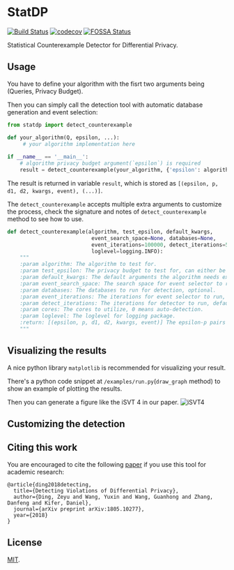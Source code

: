 # StatDP 
[![Build Status](https://travis-ci.com/RyanWangGit/StatDP.svg?token=6D8zTzZr7SPui6PzhT2a&branch=master)](https://travis-ci.com/RyanWangGit/StatDP)  [![codecov](https://codecov.io/gh/RyanWangGit/StatDP/branch/master/graph/badge.svg?token=1esLM0E5BZ)](https://codecov.io/gh/RyanWangGit/StatDP) [![FOSSA Status](https://app.fossa.io/api/projects/git%2Bgithub.com%2FRyanWangGit%2FStatDP.svg?type=shield)](https://app.fossa.io/projects/git%2Bgithub.com%2FRyanWangGit%2FStatDP?ref=badge_shield)

Statistical Counterexample Detector for Differential Privacy.

## Usage
You have to define your algorithm with the fisrt two arguments being (Queries, Privacy Budget).

Then you can simply call the detection tool with automatic database generation and event selection:
```python
from statdp import detect_counterexample

def your_algorithm(Q, epsilon, ...):
     # your algorithm implementation here
 
if __name__ == '__main__':
    # algorithm privacy budget argument(`epsilon`) is required
    result = detect_counterexample(your_algorithm, {'epsilon': algorithm_epsilon}, test_epsilon)
```

The result is returned in variable `result`, which is stored as `[(epsilon, p, d1, d2, kwargs, event), (...)]`. 

The `detect_counterexample` accepts multiple extra arguments to customize the process, check the signature and notes of `detect_counterexample` method to see how to use.

```python
def detect_counterexample(algorithm, test_epsilon, default_kwargs,
                           event_search_space=None, databases=None,
                           event_iterations=100000, detect_iterations=500000, cores=0,
                           loglevel=logging.INFO):
    """
    :param algorithm: The algorithm to test for.
    :param test_epsilon: The privacy budget to test for, can either be a number or a tuple/list.
    :param default_kwargs: The default arguments the algorithm needs except the first Queries argument, 'epsilon' must be provided.
    :param event_search_space: The search space for event selector to reduce search time, optional.
    :param databases: The databases to run for detection, optional.
    :param event_iterations: The iterations for event selector to run, default is 100000.
    :param detect_iterations: The iterations for detector to run, default is 500000.
    :param cores: The cores to utilize, 0 means auto-detection.
    :param loglevel: The loglevel for logging package.
    :return: [(epsilon, p, d1, d2, kwargs, event)] The epsilon-p pairs along with databases/arguments/selected event.
    """
```

## Visualizing the results
A nice python library `matplotlib` is recommended for visualizing your result. 

There's a python code snippet at `/examples/run.py`(`draw_graph` method) to show an example of plotting the results.

Then you can generate a figure like the iSVT 4 in our paper.
![iSVT4](https://raw.githubusercontent.com/RyanWangGit/StatDP/master/examples/isvt4.svg?sanitize=true)

## Customizing the detection


## Citing this work

You are encouraged to cite the following [paper](https://arxiv.org/pdf/1805.10277.pdf) if you use this tool for academic research:

```
@article{ding2018detecting,
  title={Detecting Violations of Differential Privacy},
  author={Ding, Zeyu and Wang, Yuxin and Wang, Guanhong and Zhang, Danfeng and Kifer, Daniel},
  journal={arXiv preprint arXiv:1805.10277},
  year={2018}
}
```

## License
[MIT](https://github.com/RyanWangGit/StatDP/blob/master/LICENSE).
